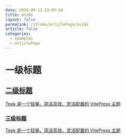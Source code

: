 ```yaml
---
date: 2025-09-11 22:05:34
title: aside
layout: false
permalink: /iframe/articlePage/aside
article: false
categories:
  - examples
  - articlePage
---
```


<script setup lang="ts">
import { TkArticlePage } from "vitepress-theme-teek";
</script>

<TkArticlePage doc aside class="demo-article-page-aside">
  <h1 id="一级标题">
    一级标题
    <a class="header-anchor" href="#一级标题" aria-label="Permalink to '一级标题'" />
  </h1>
  <h2 id="二级标题">
    二级标题
    <a class="header-anchor" href="#二级标题" aria-label="Permalink to '二级标题'" />
  </h2>
  <p>Teek 是一个轻量、简洁高效、灵活配置的 VitePress 主题</p>
  <h3 id="三级标题">
    三级标题
    <a class="header-anchor" href="#三级标题" aria-label="Permalink to '三级标题'" />
  </h3>
  <p>Teek 是一个轻量、简洁高效、灵活配置的 VitePress 主题</p>
</TkArticlePage>

<style>
.demo-article-page-aside {
  margin: 0;
}

.demo-article-page-aside .tk-article-page__aside {
  display: block;
}
</style>
